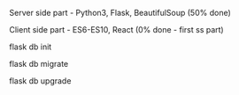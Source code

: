 Server side part - Python3, Flask, BeautifulSoup (50% done)

Client side part - ES6-ES10, React (0% done - first ss part)



flask db init

flask db migrate

flask db upgrade
